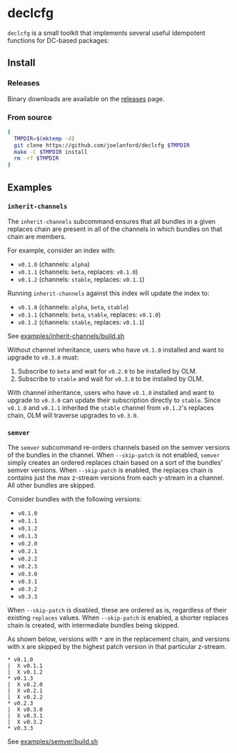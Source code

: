 # declcfg

`declcfg` is a small toolkit that implements several useful idempotent functions for DC-based packages:

## Install

### Releases

Binary downloads are available on the [releases](https://github.com/joelanford/declcfg/releases) page.

### From source
```bash
( 
  TMPDIR=$(mktemp -d)
  git clone https://github.com/joelanford/declcfg $TMPDIR
  make -C $TMPDIR install
  rm -rf $TMPDIR
)
```

## Examples

### `inherit-channels`

The `inherit-channels` subcommand ensures that all bundles in a given replaces chain are present in all of the channels in which bundles on that chain are members.

For example, consider an index with:
- `v0.1.0` (channels: `alpha`)
- `v0.1.1` (channels: `beta`, replaces: `v0.1.0`)
- `v0.1.2` (channels: `stable`, replaces: `v0.1.1`)

Running `inherit-channels` against this index will update the index to:
- `v0.1.0` (channels: `alpha`, `beta`, `stable`)
- `v0.1.1` (channels: `beta`, `stable`, replaces: `v0.1.0`)
- `v0.1.2` (channels: `stable`, replaces: `v0.1.1`)

See [examples/inherit-channels/build.sh](examples/inherit-channels/build.sh)

Without channel inheritance, users who have `v0.1.0` installed and want to upgrade to `v0.3.0` must:
1. Subscribe to `beta` and wait for `v0.2.0` to be installed by OLM.
1. Subscribe to `stable` and wait for `v0.3.0` to be installed by OLM.

With channel inheritance, users who have `v0.1.0` installed and want to upgrade to `v0.3.0` can update their subscription directly to `stable`. Since `v0.1.0` and `v0.1.1` inherited the `stable` channel from `v0.1.2`'s replaces chain, OLM will traverse upgrades to `v0.3.0`.

### `semver`

The `semver` subcommand re-orders channels based on the semver versions of the bundles in the channel. When `--skip-patch` is not enabled, `semver` simply creates an ordered replaces chain based on a sort of the bundles' semver versions. When `--skip-patch` is enabled, the replaces chain is contains just the max z-stream versions from each y-stream in a channel. All other bundles are skipped.

Consider bundles with the following versions:
- `v0.1.0`
- `v0.1.1`
- `v0.1.2`
- `v0.1.3`
- `v0.2.0`
- `v0.2.1`
- `v0.2.2`
- `v0.2.3`
- `v0.3.0`
- `v0.3.1`
- `v0.3.2`
- `v0.3.3`

When `--skip-patch` is disabled, these are ordered as is, regardless of their existing `replaces` values.
When `--skip-patch` is enabled, a shorter replaces chain is created, with intermediate bundles being skipped.

As shown below, versions with `*` are in the replacement chain, and versions with `X` are skipped by the highest patch
version in that particular z-stream.
```
* v0.1.0
|  X v0.1.1
|  X v0.1.2
* v0.1.3
|  X v0.2.0
|  X v0.2.1
|  X v0.2.2
* v0.2.3
|  X v0.3.0
|  X v0.3.1
|  X v0.3.2
* v0.3.3
```

See [examples/semver/build.sh](examples/semver/build.sh)
